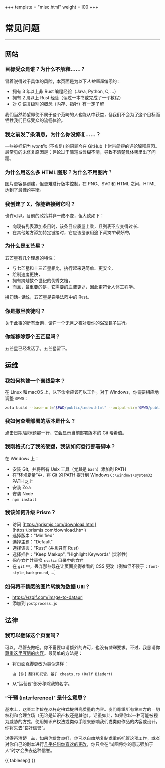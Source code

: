 +++
template = "misc.html"
weight = 100
+++

# 常见问题

---


## 网站

### 目标受众是谁？为什么不解释……？

冒着说得过于具体的风险，本页面是为以下*人物画像*编写的：

-   拥有 3 年以上非 Rust 编程经验（Java, Python, C, ...）
-   拥有 2 周以上 Rust 经验（读过一本书或完成了一个教程）
-   对 C 语言级别的概念（内存、指针）有一定了解

我们当然希望即使不属于这个范畴的人也能从中获益，但我们不会为了这个目标而牺牲我们目标受众的流畅体验。


### 我之前发了条消息，为什么你没修复……？

一些被标记为 *wontfix* (不修复) 的问题会在 GitHub 上附带简短的评论解释原因。最常见的未修复原因是：评论过于简短或含糊不清，导致不清楚具体哪里出了问题。


### 为什么用这么多 HTML 图形？为什么不用图片？

图片更容易创建，但更难进行版本控制。在 PNG、SVG 和 HTML 之间，HTML 达到了最佳的平衡。


### 我创建了 X，你能链接到它吗？

也许可以。目前的政策并非一成不变，但大致如下：

-   向现有列表添加条目时，该条目应质量上乘，且列表不应变得过长。
-   在其他地方添加特定链接时，它应该是该用途下*同类中最好的*。


### 为什么是五芒星？

五芒星有几个理想的特性：

-   与七芒星和十三芒星相比，执行起来更简单、更安全，
-   绘制速度更快，
-   拥有跨越数个世纪的优秀文档，
-   而且，最重要的是，它需要的血液更少，因此更符合人体工程学。

换句话-   话说，五芒星是召唤法阵中的 Rust。


### 你是撒旦教徒吗？

关于此事的所有垂询，请在一个无月之夜对着你的浴室镜子进行。


### 你能移除那个五芒星吗？

五芒星已经发话了。五芒星留下。



## 运维

### 我如何构建一个离线副本？

在 Linux 和 macOS 上，以下命令应该可以工作。对于 Windows，你需要相应地调整 `$PWD`：

```bash
zola build --base-url="$PWD/public/index.html" --output-dir="$PWD/public"
```


### 我如何查看部署的版本是什么？

点击日期/副标题那一行，它会显示当前部署版本的 Git 哈希值。



### 我刚格式化了我的硬盘，我该如何运行部署脚本？

在 Windows 上：
- 安装 Git，并将所有 Unix 工具（尤其是 `bash`）添加到 PATH
- 在“环境变量”中，将 Git 的 PATH 提升到 Windows `C:\windows\system32` PATH 之上
- 安装 Zola
- 安装 Node
- `npm install`



### 我该如何升级 Prism？

- 访问 [https://prismjs.com/download.html](https://prismjs.com/download.html)
- 选择版本："Minified"
- 选择主题："Default"
- 选择语言："Rust" (并且只有 Rust)
- 选择插件："Keep Markup", "Highlight Keywords" (实验性)
- 保存文件并替换 `static` 目录中的文件
- 在 `git` 中，丢弃那些现在让页面变得难看的 CSS 更改（例如但不限于：`font-style`, `background`, ...）


### 如何将不情愿的图片转换为数据 URI？

- https://ezgif.com/image-to-datauri
- 添加到 `postprocess.js`



## 法律

### 我可以翻译这个页面吗？

可以，尽管去做吧。你不需要申请额外的许可，也没有*特殊*要求。不过，我恳请你[尊重这里写明的内容](/legal)。最简单的方法是：

-   将页面页脚更改为类似这样：
    ```
    由 [你] 翻译和托管，基于 cheats.rs (Ralf Biedert)
    ```
-   从“运营者”部分移除我的名字。


### “干预 (interference)” 是什么意思？

基本上，这项工作旨在以特定格式提供高质量的内容。我们尊重所有第三方的一切权利和合理立场（无论是知识产权还是其他）。话虽如此，如果你以一种可能被视为威胁的方式，使用知识产权法或类似手段来影响我们或类似作品的内容或设计，你将失去“良好信誉”。

说得再清楚一点，如果你信誉良好，你可以自由地复制或重新托管这项工作，或者对你自己的副本进行[几乎任何你喜欢的更改](/legal#copyright-information)，你只会在“试图将你的意志强加于人”时才会失去这种信誉。

{{ tablesep() }}